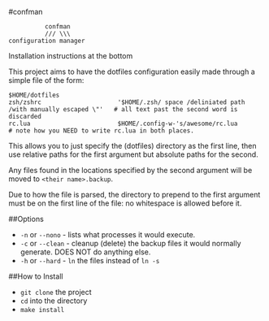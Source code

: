 #confman

              confman
              /// \\\
    configuration manager

Installation instructions at the bottom

This project aims to have the dotfiles configuration easily made through a simple
file of the form:

    $HOME/dotfiles
    zsh/zshrc                     '$HOME/.zsh/ space /deliniated path /with manually escaped \"'   # all text past the second word is discarded
    rc.lua                        $HOME/.config-w-'s/awesome/rc.lua                                # note how you NEED to write rc.lua in both places.

This allows you to just specify the (dotfiles) directory as the first line,
then use relative paths for the first argument but absolute paths for the second.

Any files found in the locations specified by the second argument will be moved
to `<their name>.backup`.

Due to how the file is parsed, the directory to prepend to the first argument
must be on the first line of the file: no whitespace is allowed before it.

##Options

* `-n` or `--nono` - lists what processes it would execute.
* `-c` or `--clean` - cleanup (delete) the backup files it would normally generate. DOES NOT do anything else.
* `-h` or `--hard` - `ln` the files instead of `ln -s`

##How to Install

* `git clone` the project
* `cd` into the directory
* `make install`
